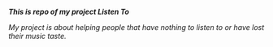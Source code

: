 ___This is repo of my project Listen To___

 _My project is about helping people that have nothing to listen to or have lost their music taste._

